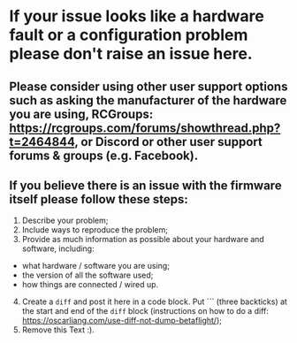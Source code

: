 # If your issue looks like a hardware fault or a configuration problem please don't raise an issue here.

## Please consider using other user support options such as asking the manufacturer of the hardware you are using, RCGroups: https://rcgroups.com/forums/showthread.php?t=2464844, or Discord or other user support forums & groups (e.g. Facebook).

## If you believe there is an issue with the firmware itself please follow these steps:
1. Describe your problem;
2. Include ways to reproduce the problem;
3. Provide as much information as possible about your hardware and software, including:
- what hardware / software you are using;
- the version of all the software used;
- how things are connected / wired up.
4. Create a `diff` and post it here in a code block. Put ``` (three backticks) at the start and end of the `diff` block (instructions  on how to do a diff: https://oscarliang.com/use-diff-not-dump-betaflight/);
5. Remove this Text :).
